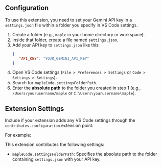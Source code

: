 ## Configuration

To use this extension, you need to set your Gemini API key in a `settings.json` file within a folder you specify in VS Code settings.

1. Create a folder (e.g., `maple` in your home directory or workspace).
2. Inside that folder, create a file named `settings.json`.
3. Add your API key to `settings.json` like this:
     ```json
     {
     	"API_KEY": "YOUR_GEMINI_API_KEY"
     }
     ```
4. Open VS Code settings (`File > Preferences > Settings` or `Code > Settings > Settings`).
5. Search for `mapleCode.settingsFolderPath`.
6. Enter the **absolute path** to the folder you created in step 1 (e.g., `/Users/yourusername/maple` or `C:\Users\yourusername\maple`).

## Extension Settings

Include if your extension adds any VS Code settings through the `contributes.configuration` extension point.

For example:

This extension contributes the following settings:

-    `mapleCode.settingsFolderPath`: Specifies the absolute path to the folder containing `settings.json` with your API key.
